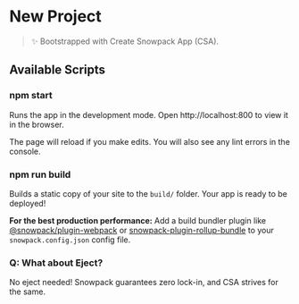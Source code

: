 # New Project

> ✨ Bootstrapped with Create Snowpack App (CSA).

## Available Scripts

### npm start

Runs the app in the development mode. Open http://localhost:800 to view it in
the browser.

The page will reload if you make edits. You will also see any lint errors in the
console.

### npm run build

Builds a static copy of your site to the `build/` folder. Your app is ready to
be deployed!

**For the best production performance:** Add a build bundler plugin like
[@snowpack/plugin-webpack](https://github.com/snowpackjs/snowpack/tree/main/plugins/plugin-webpack)
or
[snowpack-plugin-rollup-bundle](https://github.com/ParamagicDev/snowpack-plugin-rollup-bundle)
to your `snowpack.config.json` config file.

### Q: What about Eject?

No eject needed! Snowpack guarantees zero lock-in, and CSA strives for the same.
